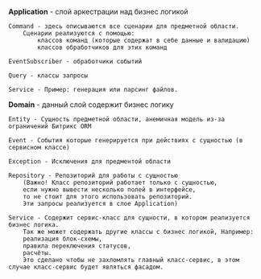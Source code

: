 **Application** - слой аркестрации над бизнес логикой

    Command - здесь описываются все сценарии для предметной области. 
        Сценарии реализуются с помощью: 
            классов команд (которые содержат в себе данные и валидацию)
            классов обработчиков для этих команд
    
    EventSubscriber - обработчики событий
    
    Query - классы запросы
    
    Service - Пример: генерация или парсинг файлов.     

**Domain** - данный слой содержит бизнес логику
    
    Entity - Сущность предметной области, анемичная модель из-за ограничений Битрикс ORM
    
    Event - События которые генерируется при действиях с сущностью (в сервисном классе)
    
    Exception - Исключения для предментой области
    
    Repository - Репозиторий для работы с сущностью 
        (Важно! Класс репозиторий работает только с сущностью, 
        если нужно вывести несколько полей в интерфейсе, 
        то не стоит для этого использовать репозиторий. 
        Эти запросы реализуется в слое Application)
    
    Service - Содержит сервис-класс для сущности, в котором реализуется бизнес логика. 
        Так же может содержать другие классы с бизнес логикой, Например: 
        реализация блок-схемы, 
        правила переключения статусов, 
        расчёты. 
        Это сделано чтобы не захломлять главный класс-сервис, в этом случае класс-сервис будет являться фасадом.